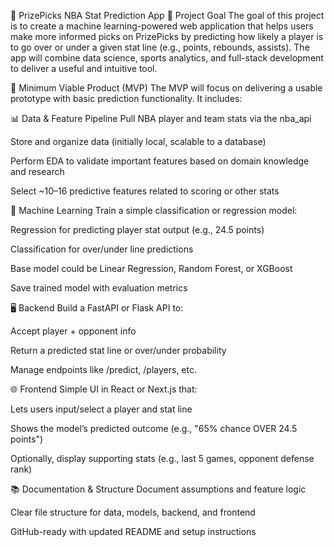 
🏀 PrizePicks NBA Stat Prediction App
📌 Project Goal
The goal of this project is to create a machine learning-powered web application that helps users make more informed picks on PrizePicks by predicting how likely a player is to go over or under a given stat line (e.g., points, rebounds, assists). The app will combine data science, sports analytics, and full-stack development to deliver a useful and intuitive tool.

🎯 Minimum Viable Product (MVP)
The MVP will focus on delivering a usable prototype with basic prediction functionality. It includes:

📊 Data & Feature Pipeline
Pull NBA player and team stats via the nba_api

Store and organize data (initially local, scalable to a database)

Perform EDA to validate important features based on domain knowledge and research

Select ~10–16 predictive features related to scoring or other stats

🧠 Machine Learning
Train a simple classification or regression model:

Regression for predicting player stat output (e.g., 24.5 points)

Classification for over/under line predictions

Base model could be Linear Regression, Random Forest, or XGBoost

Save trained model with evaluation metrics

🖥️ Backend
Build a FastAPI or Flask API to:

Accept player + opponent info

Return a predicted stat line or over/under probability

Manage endpoints like /predict, /players, etc.

🌐 Frontend
Simple UI in React or Next.js that:

Lets users input/select a player and stat line

Shows the model’s predicted outcome (e.g., "65% chance OVER 24.5 points")

Optionally, display supporting stats (e.g., last 5 games, opponent defense rank)

📚 Documentation & Structure
Document assumptions and feature logic

Clear file structure for data, models, backend, and frontend

GitHub-ready with updated README and setup instructions

